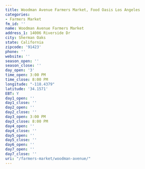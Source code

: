 ```yaml
---
title: Woodman Avenue Farmers Market, Food Oasis Los Angeles
categories:
- Farmers Market
fm_id: ''
name: Woodman Avenue Farmers Market
address_1: 14006 Riverside Dr
city: Sherman Oaks
state: California
zipcode: '91423'
phone: ''
website: ''
season_open: ''
season_close: ''
day_open: '3'
time_open: 3:00 PM
time_close: 8:00 PM
longitude: "-118.4379"
latitude: '34.1571'
EBT: Y
day1_open: ''
day1_close: ''
day2_open: ''
day2_close: ''
day3_open: 3:00 PM
day3_close: 8:00 PM
day4_open: ''
day4_close: ''
day5_open: ''
day5_close: ''
day6_open: ''
day7_open: ''
day7_close: ''
uri: "/farmers-market/woodman-avenue/"
---
```



